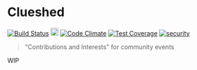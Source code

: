 # Clueshed
[![Build Status](https://travis-ci.org/conc-at/clueshed.svg?branch=master)](https://travis-ci.org/conc-at/clueshed)
<a href="https://zenhub.io"><img src="https://raw.githubusercontent.com/ZenHubIO/support/master/zenhub-badge.png" height="18px"></a>
[![Code Climate](https://codeclimate.com/github/conc-at/clueshed/badges/gpa.svg)](https://codeclimate.com/github/conc-at/clueshed)
[![Test Coverage](https://codeclimate.com/github/conc-at/clueshed/badges/coverage.svg)](https://codeclimate.com/github/conc-at/clueshed)
[![security](https://hakiri.io/github/conc-at/clueshed/master.svg)](https://hakiri.io/github/conc-at/clueshed/master)
> "Contributions and Interests" for community events

WIP
